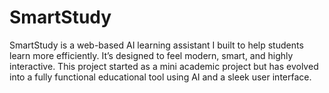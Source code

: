 # SmartStudy
SmartStudy is a web-based AI learning assistant I built to help students learn more efficiently. It’s designed to feel modern, smart, and highly interactive. This project started as a mini academic project but has evolved into a fully functional educational tool using AI and a sleek user interface.

